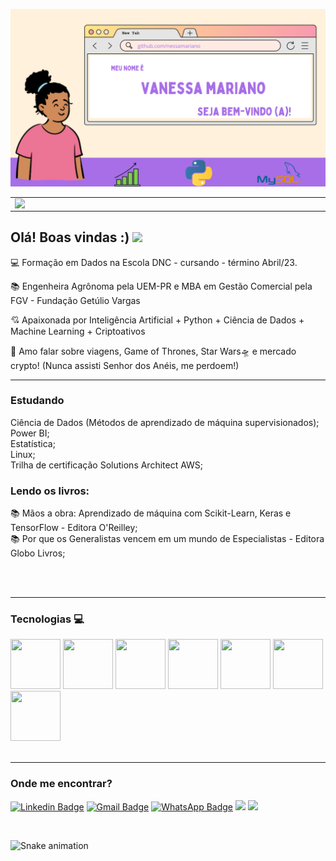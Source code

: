 ![capa](https://github.com/nessamariano/nessamariano/blob/main/github-capa%20(1).png)

<center>
  <table>
    <tr>
        <td><img width="495px" align="left" src="https://github-readme-stats.vercel.app/api?username=nessamariano&theme=buefy" /></td>
        <td><img width="400px" align="left" src="https://github-readme-stats.vercel.app/api/top-langs/?username=nessamariano&hide=html&layout=compact&theme=buefy" /</td>  
    </tr>   
  </table>
</center>   

## Olá! Boas vindas :) <img src="https://github.com/leticiadasilva/leticiadasilva/blob/main/images/Hi.gif" width="30px">

:computer: Formação em Dados na Escola DNC - cursando - término Abril/23.

:books: Engenheira Agrônoma pela UEM-PR e MBA em Gestão Comercial pela FGV - Fundação Getúlio Vargas

:cupid: Apaixonada por Inteligência Artificial + Python + Ciência de Dados + Machine Learning + Criptoativos

:star2: Amo falar sobre viagens, Game of Thrones, Star Wars🛸 e mercado crypto! (Nunca assisti Senhor dos Anéis, me perdoem!)

---
### Estudando

<div>
Ciência de Dados (Métodos de aprendizado de máquina supervisionados);</br>
Power BI;</br>
Estatística;</br>
Linux;</br>
Trilha de certificação Solutions Architect AWS;</br>

### Lendo os livros:  

:books: Mãos a obra: Aprendizado de máquina com Scikit-Learn, Keras e TensorFlow - Editora O'Reilley;</br>
:books: Por que os Generalistas vencem em um mundo de Especialistas - Editora Globo Livros;</br>

</br>
</br>

---
### Tecnologias 💻
<div>
<img src="https://user-images.githubusercontent.com/92809543/147505634-790c4187-0e0c-42cd-b3b5-b35c77c16347.png" width="80" height=80"/>
<img src="https://user-images.githubusercontent.com/92809543/147506791-fa632e59-58c0-423f-bfab-90184b5528ce.png" width="80" height=80"/>
<img src="https://user-images.githubusercontent.com/92809543/147508656-c98f7a17-504e-40f2-b710-c5031c0198fd.png" width="80" height=80"/>
<img src="https://user-images.githubusercontent.com/92809543/147506330-19e8270b-106b-4232-b599-81f0a93d8d96.png" width="80" height=80"/>
<img src="https://user-images.githubusercontent.com/92809543/147506898-cf34755f-ee0d-484e-8239-cb1ecb4982e4.png" width="80" height=80"/>
<img src="https://user-images.githubusercontent.com/92809543/147509370-bfdc9029-5eb9-44ab-a551-d532b6efb0b7.png" width="80" height=80"/>
<img src="https://user-images.githubusercontent.com/92809543/147509341-54d63b81-cbd2-4d40-aa01-5791f846651b.png" width="80" height=80"/>
</div>
</br>

---
### Onde me encontrar? 
                                                                                                                                      

[![Linkedin Badge](https://img.shields.io/badge/LinkedIn-0077B5?style=for-the-badge&logo=linkedin&logoColor=white)](https://www.linkedin.com/in/vanessamarianodasilva/)
[![Gmail Badge](https://img.shields.io/badge/Gmail-D14836?style=for-the-badge&logo=gmail&logoColor=white)](mailto:vmarianodatascience@gmail.com)
[![WhatsApp Badge](https://img.shields.io/badge/-WhatsApp-darkgreen?style=flat&logo=Whatsapp&logoColor=white)](https://api.whatsapp.com/send?phone=5547991576031&text=oi)
![](https://img.shields.io/github/followers/nessamariano?style=social) <img src="http://views.whatilearened.today/views/github/nessamariano/views.svg"/>                                                                                                                                      
</div><br/>




  ![Snake animation](https://github.com/nessamariano/nessamariano/blob/output/github-contribution-grid-snake.svg)
    

